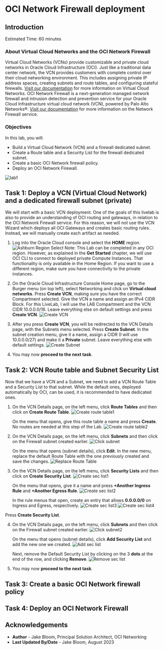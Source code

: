 # OCI Network Firewall deployment

## Introduction

Estimated Time: 60 minutes

### About Virtual Cloud Networks and the OCI Network Firewall

Virtual Cloud Networks (VCNs) provide customizable and private cloud networks in Oracle Cloud Infrastructure (OCI). Just like a traditional data center network, the VCN provides customers with complete control over their cloud networking environment. This includes assigning private IP address spaces, creating subnets and route tables, and configuring stateful firewalls. [Visit our documentation](https://docs.oracle.com/en-us/iaas/Content/Network/Tasks/Overview_of_VCNs_and_Subnets.htm) for more information on Virtual Cloud Networks.
OCI Network Firewall is a next-generation managed network firewall and intrusion detection and prevention service for your Oracle Cloud Infrastructure virtual cloud network (VCN), powered by Palo Alto Networks®. [Visit our documentation](https://docs.oracle.com/en-us/iaas/Content/network-firewall/home.htm) for more information on the Network Firewall service.

### Objectives

In this lab, you will:

* Build a Virtual Cloud Network (VCN) and a firewall dedicated subnet.
* Create a Route table and a Security List for the firewall dedicated subnet.
* Create a basic OCI Network firewall policy.
* Deploy an OCI Network Firewall.

![lab1](images/lab1.png)

## Task 1: Deploy a VCN (Virtual Cloud Network) and a dedicated firewall subnet (private)

We will start with a basic VCN deployment. One of the goals of this livelab is also to provide an understanding of OCI routing and gateways, in relation to the OCI Network Firewall service. For this reason, we will not use the VCN Wizard which deploys all OCI Gateways and creates basic routing rules. Instead, we will manually create each artifact as needed.

1. Log into the Oracle Cloud console and select the **HOME** region.
  ![Ashburn Region Select](images/home.png)
  Note: This Lab can be completed in any OCI region. However, as explained in the **Get Started** chapter, we will use OCI CLI to connect to deployed private Compute Instances. That functionality is only available in the Home Region. If you want to use a different region, make sure you have connectivity to the private instances.
2. On the Oracle Cloud Infrastructure Console Home page, go to the Burger menu (on top left), select Networking and click on **Virtual cloud networks**. Press **Create VCN**, making sure you have the correct Compartment selected. Give the VCN a name and assign an IPv4 CIDR Block. For this LiveLab, I will use the LAB Compartment and the VCN CIDR 10.0.0.0/16. Leave everything else on default settings and press **Create VCN**.
  ![Create VCN](images/createvcn.png)
3. After you press **Create VCN**, you will be redirected to the VCN Details page, with the Subnets menu selected. Press **Create Subnet**. In the subnet creation menu, give it a name, assign a CIDR (I will use 10.0.0.0/27) and make it a **Private** subnet. Leave everything else with default settings.
  ![Create Subnet](images/createsubnet.png)

4. You may now **proceed to the next task**.

## Task 2: VCN Route table and Subnet Security List

Now that we have a VCN and a Subnet, we need to add a VCN Route Table and a Security List to that subnet. While the default ones, deployed automatically by OCI, can be used, it is recommended to have dedicated ones.

1. On the VCN Details page, on the left menu, click **Route Tables** and then click on **Create Route Table**.
  ![Create route table1](images/creatert1.png)

   On the menu that opens, give this route table a name and press **Create**. No routes are needed at this step of the Lab.
  ![Create route table2](images/creatert2.png)

2. On the VCN Details page, on the left menu, click **Subnets** and then click on the Firewall subnet created earlier.
  ![Click subnet](images/clicksubnet.png)

   On the menu that opens (subnet details), click **Edit**. In the new menu, replace the default Route Table with the one previously created and save the changes.
  ![Replace Route Table](images/subnetrt.png)

3. On the VCN Details page, on the left menu, click **Security Lists** and then click on **Create Security List**.
  ![Create sec list1](images/createsl.png)

   On the menu that opens, give it a name and press **+Another Ingress Rule** and **+Another Egress Rule**.
  ![Create sec list2](images/addrule1.png)

   In the rule menus that open, create an entry that allows **0.0.0.0/0** on Ingress and Egress, respectively. 
  ![Create sec list3](images/ingressrule.png)
  ![Create sec list4](images/egressrule.png)
  
  Press **Create Security List**. 

4. On the VCN Details page, on the left menu, click **Subnets** and then click on the Firewall subnet created earlier.
  ![Click subnet2](images/clicksubnet.png)

   On the menu that opens (subnet details), click **Add Security List** and add the new one we created.
  ![Add sec list](images/addsl.png)

   Next, remove the Default Security List by clicking on the 3 **dots** at the end of the row, and clicking **Remove**.
  ![Remove sec list](images/removesl.png)

5. You may now **proceed to the next task**.

## Task 3: Create a basic OCI Network firewall policy

## Task 4: Deploy an OCI Network Firewall

## Acknowledgements

* **Author** - Jake Bloom, Principal Solution Architect, OCI Networking
* **Last Updated By/Date** - Jake Bloom, August 2023
